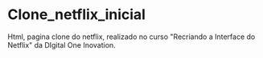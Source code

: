 # Clone_netflix_inicial

Html, pagina clone do netflix, 
realizado no curso "Recriando a Interface do Netflix" da DIgital One Inovation. 
